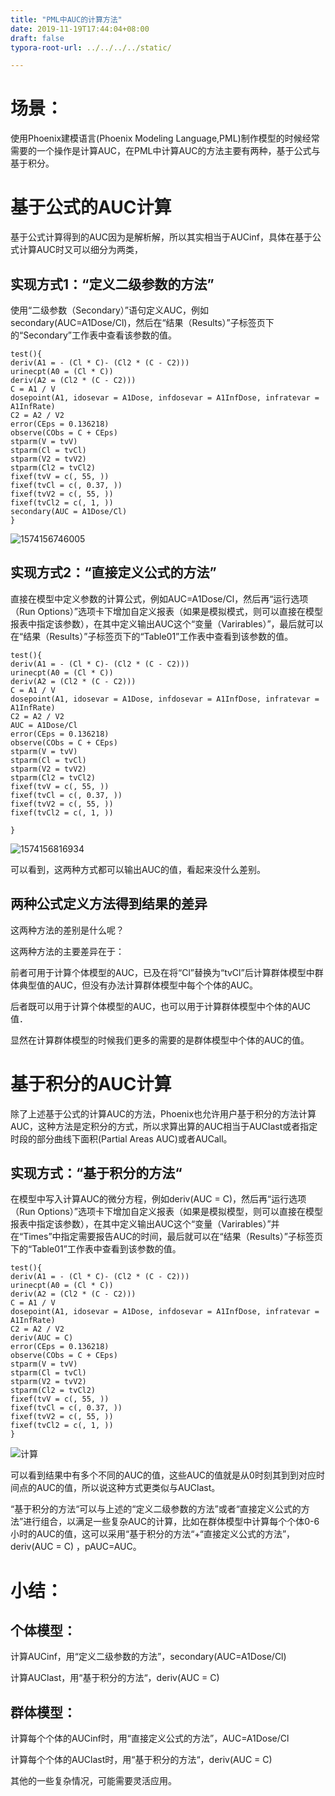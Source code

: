 ```yaml
---
title: "PML中AUC的计算方法"
date: 2019-11-19T17:44:04+08:00
draft: false
typora-root-url: ../../../../static/

---
```


# 场景：

使用Phoenix建模语言(Phoenix Modeling Language,PML)制作模型的时候经常需要的一个操作是计算AUC，在PML中计算AUC的方法主要有两种，基于公式与基于积分。

 

# 基于公式的AUC计算

基于公式计算得到的AUC因为是解析解，所以其实相当于AUCinf，具体在基于公式计算AUC时又可以细分为两类，

## 实现方式1：“定义二级参数的方法”

使用“二级参数（Secondary）”语句定义AUC，例如secondary(AUC=A1Dose/Cl)，然后在“结果（Results）”子标签页下的“Secondary”工作表中查看该参数的值。

```
test(){
deriv(A1 = - (Cl * C)- (Cl2 * (C - C2)))
urinecpt(A0 = (Cl * C))
deriv(A2 = (Cl2 * (C - C2)))
C = A1 / V
dosepoint(A1, idosevar = A1Dose, infdosevar = A1InfDose, infratevar = A1InfRate)
C2 = A2 / V2
error(CEps = 0.136218)
observe(CObs = C + CEps)
stparm(V = tvV)
stparm(Cl = tvCl)
stparm(V2 = tvV2)
stparm(Cl2 = tvCl2)
fixef(tvV = c(, 55, ))
fixef(tvCl = c(, 0.37, ))
fixef(tvV2 = c(, 55, ))
fixef(tvCl2 = c(, 1, ))
secondary(AUC = A1Dose/Cl)
}
```

![1574156746005](/images/PML中AUC的计算方法/1574156746005.png)

## 实现方式2：“直接定义公式的方法”

直接在模型中定义参数的计算公式，例如AUC=A1Dose/Cl，然后再“运行选项（Run Options）”选项卡下增加自定义报表（如果是模拟模式，则可以直接在模型报表中指定该参数），在其中定义输出AUC这个“变量（Varirables）”，最后就可以在“结果（Results）”子标签页下的“Table01”工作表中查看到该参数的值。

```
test(){
deriv(A1 = - (Cl * C)- (Cl2 * (C - C2)))
urinecpt(A0 = (Cl * C))
deriv(A2 = (Cl2 * (C - C2)))
C = A1 / V
dosepoint(A1, idosevar = A1Dose, infdosevar = A1InfDose, infratevar = A1InfRate)
C2 = A2 / V2
AUC = A1Dose/Cl
error(CEps = 0.136218)
observe(CObs = C + CEps)
stparm(V = tvV)
stparm(Cl = tvCl)
stparm(V2 = tvV2)
stparm(Cl2 = tvCl2)
fixef(tvV = c(, 55, ))
fixef(tvCl = c(, 0.37, ))
fixef(tvV2 = c(, 55, ))
fixef(tvCl2 = c(, 1, ))
 
}
```

![1574156816934](/images/PML中AUC的计算方法/1574156816934.png)

 

可以看到，这两种方式都可以输出AUC的值，看起来没什么差别。

## 两种公式定义方法得到结果的差异

这两种方法的差别是什么呢？

这两种方法的主要差异在于：

前者可用于计算个体模型的AUC，已及在将“Cl”替换为“tvCl”后计算群体模型中群体典型值的AUC，但没有办法计算群体模型中每个个体的AUC。

后者既可以用于计算个体模型的AUC，也可以用于计算群体模型中个体的AUC值．

显然在计算群体模型的时候我们更多的需要的是群体模型中个体的AUC的值。

 

# 基于积分的AUC计算

除了上述基于公式的计算AUC的方法，Phoenix也允许用户基于积分的方法计算AUC，这种方法是定积分的方式，所以求算出算的AUC相当于AUClast或者指定时段的部分曲线下面积(Partial Areas AUC)或者AUCall。

## 实现方式：“基于积分的方法“

在模型中写入计算AUC的微分方程，例如deriv(AUC = C)，然后再“运行选项（Run Options）”选项卡下增加自定义报表（如果是模拟模型，则可以直接在模型报表中指定该参数），在其中定义输出AUC这个“变量（Varirables）”并在“Times”中指定需要报告AUC的时间，最后就可以在“结果（Results）”子标签页下的“Table01”工作表中查看到该参数的值。

```
test(){
deriv(A1 = - (Cl * C)- (Cl2 * (C - C2)))
urinecpt(A0 = (Cl * C))
deriv(A2 = (Cl2 * (C - C2)))
C = A1 / V
dosepoint(A1, idosevar = A1Dose, infdosevar = A1InfDose, infratevar = A1InfRate)
C2 = A2 / V2
deriv(AUC = C)
error(CEps = 0.136218)
observe(CObs = C + CEps)
stparm(V = tvV)
stparm(Cl = tvCl)
stparm(V2 = tvV2)
stparm(Cl2 = tvCl2)
fixef(tvV = c(, 55, ))
fixef(tvCl = c(, 0.37, ))
fixef(tvV2 = c(, 55, ))
fixef(tvCl2 = c(, 1, ))
}
```

![计算](/images/PML中AUC的计算方法/clip_image003.png)

可以看到结果中有多个不同的AUC的值，这些AUC的值就是从0时刻其到到对应时间点的AUC的值，所以说这种方式更类似与AUClast。

“基于积分的方法“可以与上述的“定义二级参数的方法”或者“直接定义公式的方法”进行组合，以满足一些复杂AUC的计算，比如在群体模型中计算每个个体0-6小时的AUC的值，这可以采用“基于积分的方法“+“直接定义公式的方法”，deriv(AUC = C) ，pAUC=AUC。

 

# 小结：

## 个体模型：

计算AUCinf，用“定义二级参数的方法”，secondary(AUC=A1Dose/Cl)

计算AUClast，用“基于积分的方法“，deriv(AUC = C)

## 群体模型：

计算每个个体的AUCinf时，用“直接定义公式的方法”，AUC=A1Dose/Cl

计算每个个体的AUClast时，用“基于积分的方法“，deriv(AUC = C)

其他的一些复杂情况，可能需要灵活应用。

 

 

 

 

 

 